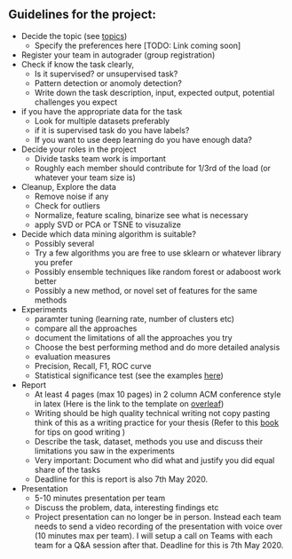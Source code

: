 ## Guidelines for the project:


* Decide the topic (see [topics](mini_projects.md))
  * Specify the preferences here [TODO: Link coming soon]
* Register your team in autograder (group registration)
* Check if know the task clearly, 
  * Is it supervised? or unsupervised task?
  * Pattern detection or anomoly detection?
  * Write down the task description, input, expected output, potential challenges you expect
* if you have the appropriate data for the task
  * Look for multiple datasets preferably
  * if it is supervised task do you have labels?
  * If you want to use deep learning do you have enough data?
* Decide your roles in the project
  * Divide tasks team work is important
  * Roughly each member should contribute for 1/3rd of the load (or whatever your team size is)
* Cleanup, Explore the data
  * Remove noise if any
  * Check for outliers
  * Normalize, feature scaling, binarize see what is necessary
  * apply SVD or PCA or TSNE to visuzalize
* Decide which data mining algorithm is suitable?
  * Possibly several
  * Try a few algorithms you are free to use sklearn or whatever library you prefer
  * Possibly ensemble techniques like random forest or adaboost work better
  * Possibly a new method, or novel set of features for the same methods
* Experiments 
  * paramter tuning (learning rate, number of clusters etc)
  * compare all the approaches
  * document the limitations of all the approaches you try
  * Choose the best performing method and do more detailed analysis
  * evaluation measures
  * Precision, Recall, F1, ROC curve
  * Statistical significance test (see the examples [here](https://machinelearningmastery.com/parametric-statistical-significance-tests-in-python/))
* Report
  * At least 4 pages (max 10 pages) in 2 column ACM conference style in latex (Here is the link to the template on [overleaf](https://www.overleaf.com/latex/templates/acm-conference-proceedings-new-master-template/pnrfvrrdbfwt))
  * Writing should be high quality technical writing not copy pasting think of this as a writing practice for your thesis (Refer to this [book](https://pingpong.chalmers.se/public/pp/public_courses/course08583/published/1510227352918/resourceId/4156227/content/Zobel%20-%20Writing%20for%20computer%20science%203rd%20edition.pdf) for tips on good writing )
  * Describe the task, dataset, methods you use and discuss their limitations you saw in the experiments
  * Very important: Document who did what and justify you did equal share of the tasks
  * Deadline for this is report is also 7th May 2020.
* Presentation
  * 5-10 minutes presentation per team
  * Discuss the problem, data, interesting findings etc
  * Project presentation can no longer be in person. Instead each team needs to send a video recording of the presentation with voice over (10 minutes max per team). I will setup a call on Teams with each team for a Q&A session after that. Deadline for this is 7th May 2020.
